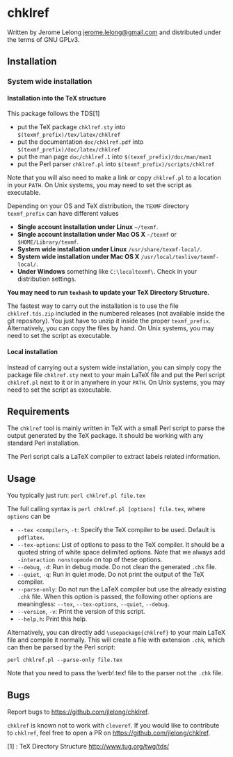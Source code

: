# chklref

Written by Jerome Lelong <jerome.lelong@gmail.com> and distributed under the terms of GNU GPLv3.

## Installation

### System wide installation

#### Installation into the TeX structure

This package follows the TDS[1]

- put the TeX package `chklref.sty` into `$(texmf_prefix)/tex/latex/chklref`
- put the documentation `doc/chklref.pdf` into `$(texmf_prefix)/doc/latex/chklref`
- put the man page `doc/chklref.1` into `$(texmf_prefix)/doc/man/man1`
- put the Perl parser `chklref.pl` into `$(texmf_prefix)/scripts/chklref`

Note that you will also need to make a link or copy `chklref.pl` to a location in your `PATH`. On Unix systems, you may need to set the script as executable.

Depending on your OS and TeX distribution, the `TEXMF` directory `texmf_prefix` can have different values

- **Single account installation under Linux** `~/texmf`.
- **Single account installation under Mac OS X** `~/texmf` or `$HOME/Library/texmf`.
- **System wide installation under Linux** `/usr/share/texmf-local/`.
- **System wide installation under Mac OS X** `/usr/local/texlive/texmf-local/`.
- **Under Windows** something like `C:\localtexmf\`. Check in your distribution settings.

**You may need to run `texhash` to update your TeX Directory Structure.**

The fastest way to carry out the installation is to use the file `chklref.tds.zip` included in the numbered releases (not available inside the git repository). You just have to unzip it inside the proper `texmf_prefix`. Alternatively, you can copy the files by hand. On Unix systems, you may need to set the script as executable.

#### Local installation

Instead of carrying out a system wide installation, you can simply copy the package file `chklref.sty` next to your main LaTeX file and put the Perl script `chklref.pl` next to it or in anywhere in your `PATH`. On Unix systems, you may need to set the script as executable.

## Requirements

The `chklref` tool is mainly written in TeX with a small Perl script to parse the output generated by the TeX package. It should be working with any standard Perl installation.

The Perl script calls a LaTeX compiler to extract labels related information.

## Usage

You typically just run: `perl chklref.pl file.tex`

The full calling syntax is `perl chklref.pl [options] file.tex`, where `options` can be

- `--tex <compiler>`, `-t`: Specify the TeX compiler to be used. Default is `pdflatex`.
- `--tex-options`: List of options to pass to the TeX compiler. It should be a quoted string of white space delimited options. Note that we always add `-interaction nonstopmode` on top of these options.
- `--debug`, `-d`: Run in debug mode. Do not clean the generated `.chk` file.
- `--quiet`, `-q`: Run in quiet mode. Do not print the output of the TeX compiler.
- `--parse-only`: Do not run the LaTeX compiler but use the already existing `.chk` file. When this option is passed, the following other options are meaningless: `--tex`, `--tex-options`, `--quiet`, `--debug`.
- `--version`, `-v`: Print the version of this script.
- `--help,h`: Print this help.

Alternatively, you can directly add `\usepackage{chklref}` to your main LaTeX file and compile it normally. This will create a file with extension `.chk`, which can then be parsed by the Perl script:

    perl chklref.pl --parse-only file.tex

Note that you need to pass the \verb!.tex! file to the parser not the `.chk` file.

## Bugs

Report bugs to https://github.com/jlelong/chklref.

`chklref` is known not to work with `cleveref`. If you would like to contribute to `chklref`, feel free to open a PR on https://github.com/jlelong/chklref.

[1] : TeX Directory Structure http://www.tug.org/twg/tds/
